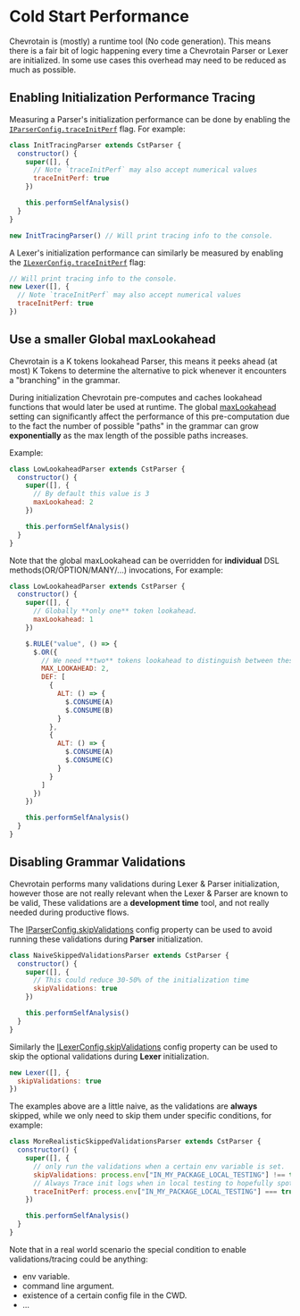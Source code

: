 # Cold Start Performance

Chevrotain is (mostly) a runtime tool (No code generation).
This means there is a fair bit of logic happening every time a Chevrotain Parser or Lexer are initialized.
In some use cases this overhead may need to be reduced as much as possible.

## Enabling Initialization Performance Tracing

Measuring a Parser's initialization performance can be done by enabling the
[`IParserConfig.traceInitPerf`](https://chevrotain.io/documentation/9_1_0/interfaces/iparserconfig.html#traceinitperf)
flag. For example:

```javascript
class InitTracingParser extends CstParser {
  constructor() {
    super([], {
      // Note `traceInitPerf` may also accept numerical values
      traceInitPerf: true
    })

    this.performSelfAnalysis()
  }
}

new InitTracingParser() // Will print tracing info to the console.
```

A Lexer's initialization performance can similarly be measured by enabling the
[`ILexerConfig.traceInitPerf`](https://chevrotain.io/documentation/9_1_0/interfaces/ilexerconfig.html#traceinitperf)
flag:

```javascript
// Will print tracing info to the console.
new Lexer([], {
  // Note `traceInitPerf` may also accept numerical values
  traceInitPerf: true
})
```

## Use a smaller Global maxLookahead

Chevrotain is a K tokens lookahead Parser, this means it peeks ahead (at most) K Tokens to
determine the alternative to pick whenever it encounters a "branching" in the grammar.

During initialization Chevrotain pre-computes and caches lookahead functions that would
later be used at runtime. The global [maxLookahead](https://chevrotain.io/documentation/9_1_0/interfaces/iparserconfig.html#maxlookahead)
setting can significantly affect the performance of this pre-computation due to the fact the number of possible "paths"
in the grammar can grow **exponentially** as the max length of the possible paths increases.

Example:

```javascript
class LowLookaheadParser extends CstParser {
  constructor() {
    super([], {
      // By default this value is 3
      maxLookahead: 2
    })

    this.performSelfAnalysis()
  }
}
```

Note that the global maxLookahead can be overridden for **individual** DSL methods(OR/OPTION/MANY/...) invocations, For example:

```javascript
class LowLookaheadParser extends CstParser {
  constructor() {
    super([], {
      // Globally **only one** token lookahead.
      maxLookahead: 1
    })

    $.RULE("value", () => {
      $.OR({
        // We need **two** tokens lookahead to distinguish between these two alternatives
        MAX_LOOKAHEAD: 2,
        DEF: [
          {
            ALT: () => {
              $.CONSUME(A)
              $.CONSUME(B)
            }
          },
          {
            ALT: () => {
              $.CONSUME(A)
              $.CONSUME(C)
            }
          }
        ]
      })
    })

    this.performSelfAnalysis()
  }
}
```

## Disabling Grammar Validations

Chevrotain performs many validations during Lexer & Parser initialization, however those are not really relevant
when the Lexer & Parser are known to be valid, These validations are a **development time** tool, and not really needed during productive flows.

The [IParserConfig.skipValidations](https://chevrotain.io/documentation/9_1_0/interfaces/iparserconfig.html#skipvalidations)
config property can be used to avoid running these validations during **Parser** initialization.

```javascript
class NaiveSkippedValidationsParser extends CstParser {
  constructor() {
    super([], {
      // This could reduce 30-50% of the initialization time
      skipValidations: true
    })

    this.performSelfAnalysis()
  }
}
```

Similarly the [ILexerConfig.skipValidations](https://chevrotain.io/documentation/9_1_0/interfaces/ilexerconfig.html#skipvalidations)
config property can be used to skip the optional validations during **Lexer** initialization.

```javascript
new Lexer([], {
  skipValidations: true
})
```

The examples above are a little naive, as the validations are **always** skipped, while we only need to skip
them under specific conditions, for example:

```javascript
class MoreRealisticSkippedValidationsParser extends CstParser {
  constructor() {
    super([], {
      // only run the validations when a certain env variable is set.
      skipValidations: process.env["IN_MY_PACKAGE_LOCAL_TESTING"] !== true,
      // Always Trace init logs when in local testing to hopefully spot regressions.
      traceInitPerf: process.env["IN_MY_PACKAGE_LOCAL_TESTING"] === true
    })

    this.performSelfAnalysis()
  }
}
```

Note that in a real world scenario the special condition to enable validations/tracing could be anything:

- env variable.
- command line argument.
- existence of a certain config file in the CWD.
- ...
